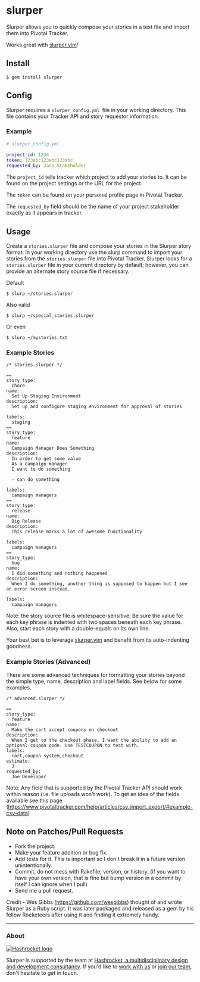 # slurper

Slurper allows you to quickly compose your stories in a text file and import
them into Pivotal Tracker.

Works great with [slurper.vim](http://github.com/adamlowe/vim-slurper)!

## Install

```
$ gem install slurper
```

## Config

Slurper requires a `slurper_config.yml `file in your working directory. This file
contains your Tracker API and story requestor information.

### Example

```yml
# slurper_config.yml

project_id: 1234
token: 123abc123abc123abc
requested_by: Jane Stakeholder
```

The `project_id` tells tracker which project to add your stories to. It can be
found on the project settings or the URL for the project.

The `token` can be found on your personal profile page in Pivotal Tracker.

The `requested_by` field should be the name of your project stakeholder exactly
as it appears in tracker.

## Usage

Create a `stories.slurper` file and compose your stories in the Slurper story
format. In your working directory use the slurp command to import your stories
from the `stories.slurper` file into Pivotal Tracker. Slurper looks for a
`stories.slurper` file in your current directory by default; however, you can
provide an alternate story source file if necessary.

Default

```
$ slurp ~/stories.slurper
```

Also valid

```
$ slurp ~/special_stories.slurper
```

Or even

```
$ slurp ~/mystories.txt
```

### Example Stories

```
/* stories.slurper */

==
story_type:
  chore
name:
  Set Up Staging Environment
description:
  Set up and configure staging environment for approval of stories

labels:
  staging
==
story_type:
  feature
name:
  Campaign Manager Does Something
description:
  In order to get some value
  As a campaign manager
  I want to do something

  - can do something

labels:
  campaign managers
==
story_type:
  release
name:
  Big Release
description:
  This release marks a lot of awesome functionality

labels:
  campaign managers
==
story_type:
  bug
name:
  I did something and nothing happened
description:
  When I do something, another thing is supposed to happen but I see an error screen instead.

labels:
  campaign managers
```

Note: the story source file is whitespace-sensitive. Be sure the value for each
key phrase is indented with two spaces beneath each key phrase. Also, start
each story with a double-equals on its own line.

Your best bet is to leverage
[slurper.vim](http://github.com/adamlowe/vim-slurper) and benefit from its
auto-indenting goodness.

### Example Stories (Advanced)

There are some advanced techniques for formatting your stories beyond the
simple type, name, description and label fields. See below for some examples.

```
/* advanced.slurper */

==
story_type:
  feature
name:
  Make the cart accept coupons on checkout
description:
  When I get to the checkout phase, I want the ability to add an optional coupon code. Use TESTCOUPON to test with.
labels:
  cart,coupon system,checkout
estimate:
  3
requested_by:
  Joe Developer
```

Note: Any field that is supported by the Pivotal Tracker API should work within
reason (i.e. file uploads won't work). To get an idea of the fields available
see this page
(https://www.pivotaltracker.com/help/articles/csv_import_export/#example-csv-data)

## Note on Patches/Pull Requests

* Fork the project.
* Make your feature addition or bug fix.
* Add tests for it. This is important so I don't break it in a
  future version unintentionally.
* Commit, do not mess with Rakefile, version, or history.
  (if you want to have your own version, that is fine but bump version in a commit by itself I can ignore when I pull)
* Send me a pull request.

Credit - Wes Gibbs (https://github.com/wesgibbs) thought of and wrote Slurper as a
Ruby script. It was later packaged and released as a gem by his fellow
Rocketeers after using it and finding it extremely handy.

---

### About

[![Hashrocket logo](https://hashrocket.com/hashrocket_logo.svg)](https://hashrocket.com)

Slurper is supported by the team at [Hashrocket, a
multidisciplinary design and development consultancy](https://hashrocket.com). If you'd like to [work with
us](https://hashrocket.com/contact-us/hire-us) or [join our
team](https://hashrocket.com/contact-us/jobs), don't hesitate to get in touch.
